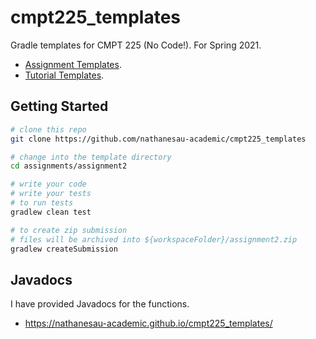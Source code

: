 # cmpt225_templates

Gradle templates for CMPT 225 (No Code!). For Spring 2021.

* [Assignment Templates](assignments/README.md).
* [Tutorial Templates](tutorials/README.md).

## Getting Started

```bash
# clone this repo
git clone https://github.com/nathanesau-academic/cmpt225_templates

# change into the template directory
cd assignments/assignment2

# write your code
# write your tests
# to run tests
gradlew clean test

# to create zip submission
# files will be archived into ${workspaceFolder}/assignment2.zip
gradlew createSubmission
```

## Javadocs

I have provided Javadocs for the functions.

* https://nathanesau-academic.github.io/cmpt225_templates/

